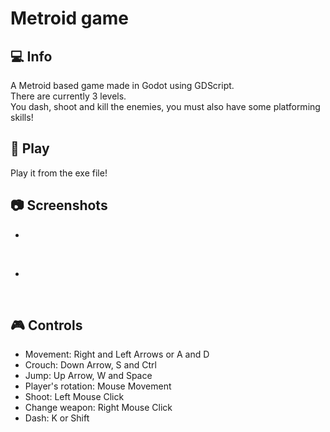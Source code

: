 # Metroid game
## :computer: Info
A Metroid based game made in Godot using GDScript.<br>
There are currently 3 levels.<br>
You dash, shoot and kill the enemies, you must also have some platforming skills!


## :hammer: Play
Play it from the exe file!

## :camera: Screenshots
- 
<br>

- 
<br>

## :video_game: Controls
- Movement: Right and Left Arrows or A and D
- Crouch: Down Arrow, S and Ctrl
- Jump: Up Arrow, W and Space
- Player's rotation: Mouse Movement
- Shoot: Left Mouse Click
- Change weapon: Right Mouse Click
- Dash: K or Shift
